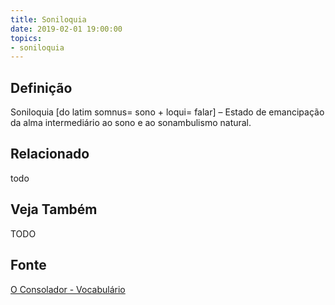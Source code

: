 ```yaml
---
title: Soniloquia
date: 2019-02-01 19:00:00
topics:
- soniloquia
---
```


## Definição
Soniloquia [do latim somnus= sono + loqui= falar] – Estado de emancipação da
alma intermediário ao sono e ao sonambulismo natural.

## Relacionado
todo

## Veja Também
TODO

## Fonte
[O Consolador - Vocabulário](http://www.oconsolador.com.br/linkfixo/vocabulario/principal.html)
